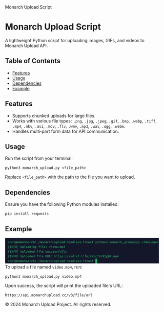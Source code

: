   Monarch Upload Script

Monarch Upload Script
=====================

A lightweight Python script for uploading images, GIFs, and videos to Monarch Upload API.

Table of Contents
-----------------

*   [Features](#features)
*   [Usage](#usage)
*   [Dependencies](#dependencies)
*   [Example](#example)

Features
--------

*   Supports chunked uploads for large files.
*   Works with various file types: `.png`, `.jpg`, `.jpeg`, `.gif`, `.bmp`, `.webp`, `.tiff`, `.mp4`, `.mkv`, `.avi`, `.mov`, `.flv`, `.wmv`, `.mp3`, `.wav`, `.ogg`, `.webm`.
*   Handles multi-part form data for API communication.

Usage
-----

Run the script from your terminal:

    python3 monarch_upload.py <file_path>

Replace `<file_path>` with the path to the file you want to upload.

Dependencies
------------

Ensure you have the following Python modules installed:

    pip install requests

Example
-------
![Proof Image](images/proof.jpg)
To upload a file named `video.mp4`, run:

    python3 monarch_upload.py video.mp4

Upon success, the script will print the uploaded file's URL:

    https://api.monarchupload.cc/v3/file/url

© 2024 Monarch Upload Project. All rights reserved.
